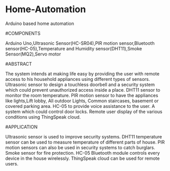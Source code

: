 # Home-Automation
Arduino based home automation

#COMPONENTS

Arduino Uno,Ultrasonic Sensor(HC-SR04),PIR motion sensor,Bluetooth sensor(HC-05),Temperature and Humidity sensor(DHT11),Smoke Sensor(MQ2),Servo motor

#ABSTRACT

The system intends at making life easy by providing the user with remote access to his household appliances using different types of sensors.
Ultrasonic sensor to design a touchless doorbell and a security system which could prevent unauthorized access inside a place.
DHT11 sensor to monitor the room temperature.
PIR motion sensor to have the appliances like lights,Lift lobby, All outdoor Lights, Common staircases, basement or covered parking area.
HC-05 to provide voice assistance to the user.
A system which could control door locks.
Remote user display of the various conditions using ThingSpeak cloud.

#APPLICATION

Ultrasonic sensor is used to improve security systems.
DHT11 temperature sensor can be used to measure temperature of different parts of house.
PIR motion sensors can also be used in security systems to catch burglars.
Smoke sensor for fire protection.
HC-05 Bluetooth module controls every device in the house wirelessly.
ThingSpeak cloud can be used for remote users.
